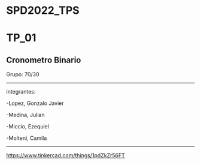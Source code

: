 # SPD2022_TPS

# TP_01 

Cronometro Binario
---------------------------------------------------------

Grupo: 70/30

---------------------------------------------------------
integrantes:


-Lopez, Gonzalo Javier

-Medina, Julian

-Miccio, Ezequiel

-Molteni, Camila

-------------------------------------------------------
https://www.tinkercad.com/things/1pdZkZr56FT
